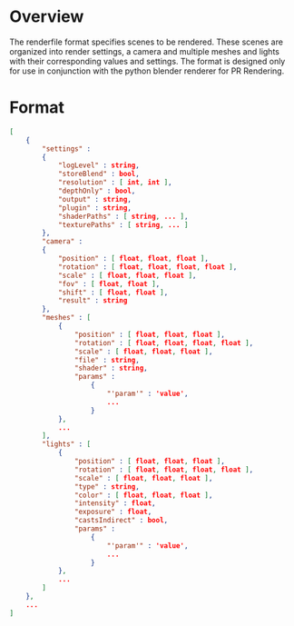 # Overview
The renderfile format specifies scenes to be rendered. These scenes are organized into render settings, a camera and multiple meshes and lights with their corresponding values and settings. The format is designed only for use in conjunction with the python blender renderer for PR Rendering.

# Format
``` json
[
    {
        "settings" :
        {
            "logLevel" : string,
            "storeBlend" : bool,
            "resolution" : [ int, int ],
            "depthOnly" : bool,
            "output" : string,
            "plugin" : string,
            "shaderPaths" : [ string, ... ],
            "texturePaths" : [ string, ... ]
        },
        "camera" :
        {
            "position" : [ float, float, float ],
            "rotation" : [ float, float, float, float ],
            "scale" : [ float, float, float ],
            "fov" : [ float, float ],
            "shift" : [ float, float ],
            "result" : string
        },
        "meshes" : [
            {
                "position" : [ float, float, float ],
                "rotation" : [ float, float, float, float ],
                "scale" : [ float, float, float ],
                "file" : string,
                "shader" : string,
                "params" :
                    {
                        "'param'" : 'value',
                        ...
                    }
            },
            ...
        ],
        "lights" : [
            {
                "position" : [ float, float, float ],
                "rotation" : [ float, float, float, float ],
                "scale" : [ float, float, float ],
                "type" : string,
                "color" : [ float, float, float ],
                "intensity" : float,
                "exposure" : float,
                "castsIndirect" : bool,
                "params" :
                    {
                        "'param'" : 'value',
                        ...
                    }
            },
            ...
        ]
    },
    ...
]
```